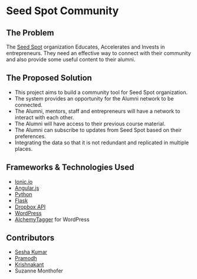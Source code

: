 # Seed Spot Community

The Problem
-----------
The [Seed Spot](http://www.seedspot.org/) organization Educates, Accelerates and Invests in entrepreneurs.
They need an effective way to connect with their community and also provide some useful content to their alumni.

The Proposed Solution
---------------------
- This project aims to build a community tool for Seed Spot organization.
- The system provides an opportunity for the Alumni network to be connected.
- The Alumni, mentors, staff and entrepreneurs will have a network to interact with each other.
- The Alumni will have access to their previous course material.
- The Alumni can subscribe to updates from Seed Spot based on their preferences.
- Integrating the data so that it is not redundant and replicated in multiple places.

Frameworks & Technologies Used
------------------------------
- [Ionic.io](http://ionicframework.com/)
- [Angular.js](https://angularjs.org/)
- [Python](https://www.python.org/)
- [Flask](flask.pocoo.org/)
- [Dropbox API](https://www.dropbox.com/developers)
- [WordPress](https://wordpress.org/)
- [AlchemyTagger](https://wordpress.org/plugins/alchemytagger/) for WordPress


Contributors
------------
- [Sesha Kumar](https://github.com/dragon-fury)
- [Pramodh](https://github.com/PramodhN)
- [Krishnakant](https://github.com/mishrakrishnakant)
- Suzanne Monthofer

